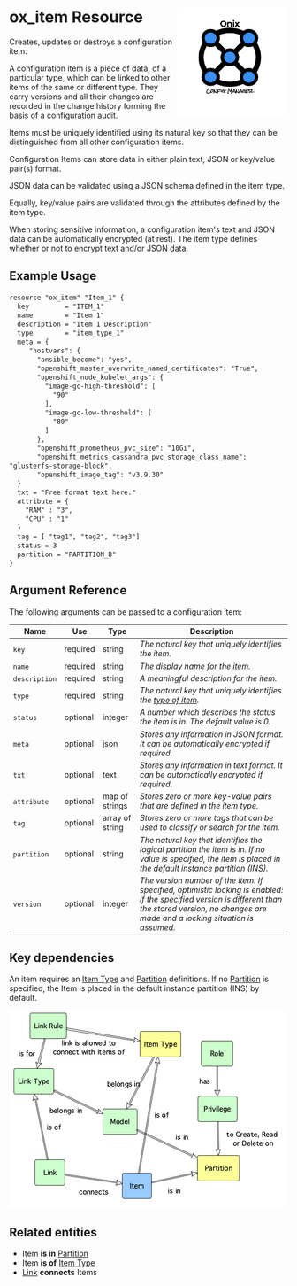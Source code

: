 # ox_item Resource <img src="../../../docs/pics/ox.png" width="200" height="200" align="right">

Creates, updates or destroys a configuration item.

A configuration item is a piece of data, of a particular type, which can be linked to other items of the same or different type. They carry versions and all their changes are recorded in the change history forming the basis of a configuration audit.

Items must be uniquely identified using its natural key so that they can be distinguished from all other configuration items.

Configuration Items can store data in either plain text, JSON or key/value pair(s) format.

JSON data can be validated using a JSON schema defined in the item type.

Equally, key/value pairs are validated through the attributes defined by the item type.

When storing sensitive information, a configuration item's text and JSON data can be automatically encrypted (at rest). The item type defines whether or not to encrypt text and/or JSON data.

## Example Usage

```hcl
resource "ox_item" "Item_1" {
  key         = "ITEM_1"
  name        = "Item 1"
  description = "Item 1 Description"
  type        = "item_type_1"
  meta = {
     "hostvars": {
       "ansible_become": "yes",
       "openshift_master_overwrite_named_certificates": "True",
       "openshift_node_kubelet_args": {
         "image-gc-high-threshold": [
           "90"
         ],
         "image-gc-low-threshold": [
           "80"
         ]
       },
       "openshift_prometheus_pvc_size": "10Gi",
       "openshift_metrics_cassandra_pvc_storage_class_name": "glusterfs-storage-block",
       "openshift_image_tag": "v3.9.30"
  }
  txt = "Free format text here."
  attribute = {
    "RAM" : "3",
    "CPU" : "1"
  }
  tag = [ "tag1", "tag2", "tag3"]
  status = 3
  partition = "PARTITION_B"
}
```

## Argument Reference

The following arguments can be passed to a configuration item:

| Name | Use | Type |  Description |
|---|---|---|---|
| `key` | required | string | *The natural key that uniquely identifies the item.* |
| `name`| required | string | *The display name for the item.* |
| `description`| required | string | *A meaningful description for the item.* |
| `type` | required | string | *The natural key that uniquely identifies the [type of item](ox_item_type.md).* |
| `status` | optional | integer | *A number which describes the status the item is in. The default value is 0.* |
| `meta` | optional | json | *Stores any information in JSON format. It can be automatically encrypted if required.* |
| `txt` | optional | text | *Stores any information in text format. It can be automatically encrypted if required.* |
| `attribute` | optional | map of strings | *Stores zero or more key-value pairs that are defined in the item type.* |
| `tag` | optional | array of string | *Stores zero or more tags that can be used to classify or search for the item.* |
| `partition` | optional | string | *The natural key that identifies the logical partition the item is in. If no value is specified, the item is placed in the default instance partition (INS).* |
| `version` | optional | integer | *The version number of the item. If specified, optimistic locking is enabled: if the specified version is different than the stored version, no changes are made and a locking situation is assumed.* |

## Key dependencies

An item requires an [Item Type](ox_item_type.md) and [Partition](ox_partition.md) definitions.
If no [Partition](ox_partition.md) is specified, the Item is placed in the default instance partition (INS) by default. 

![Item](../pics/item.png)

## Related entities

- Item **is in** [Partition](ox_partition.md)
- Item **is of** [Item Type](ox_item_type.md)
- [Link](ox_link.md) **connects** Items
